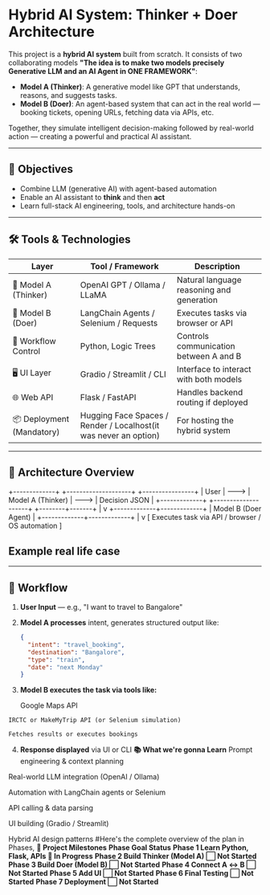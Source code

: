 #  Hybrid AI System: Thinker + Doer Architecture

This project is a **hybrid AI system** built from scratch. It consists of two collaborating models **"The idea is to make two models precisely Generative LLM and an AI Agent in ONE FRAMEWORK"**:

- **Model A (Thinker)**: A generative model like GPT that understands, reasons, and suggests tasks.
- **Model B (Doer)**: An agent-based system that can act in the real world — booking tickets, opening URLs, fetching data via APIs, etc.

Together, they simulate intelligent decision-making followed by real-world action — creating a powerful and practical AI assistant.

---

## 📌 Objectives

- Combine LLM (generative AI) with agent-based automation
- Enable an AI assistant to **think** and then **act**
- Learn full-stack AI engineering, tools, and architecture hands-on

---

## 🛠️ Tools & Technologies

| Layer | Tool / Framework | Description |
|-------|------------------|-------------|
| 🧠 Model A (Thinker) | OpenAI GPT / Ollama / LLaMA | Natural language reasoning and generation |
| 🦾 Model B (Doer) | LangChain Agents / Selenium / Requests | Executes tasks via browser or API |
| 🧪 Workflow Control | Python, Logic Trees | Controls communication between A and B |
| 🖥️ UI Layer | Gradio / Streamlit / CLI | Interface to interact with both models |
| 🌐 Web API | Flask / FastAPI | Handles backend routing if deployed |
| 📦 Deployment (Mandatory) | Hugging Face Spaces / Render / Localhost(it was never an option) | For hosting the hybrid system |

---

## 📐 Architecture Overview
+-------------+ +--------------------+ +----------------+
| User | ---> | Model A (Thinker) | ---> | Decision JSON |
+-------------+ +--------------------+ +--------+-------+
|
v
+-------------+-------------+
| Model B (Doer Agent) |
+-------------+-------------+
|
v
[ Executes task via API /  browser / OS automation ]
## Example real life case

---

## 🧩 Workflow

1. **User Input** — e.g., "I want to travel to Bangalore"
2. **Model A processes** intent, generates structured output like:
   ```json
   {
     "intent": "travel_booking",
     "destination": "Bangalore",
     "type": "train",
     "date": "next Monday"
   }
 3.  **Model B executes the task via tools like:**

     Google Maps API

    IRCTC or MakeMyTrip API (or Selenium simulation)

    Fetches results or executes bookings

4. **Response displayed** via UI or CLI
**📚 What we're gonna Learn**
Prompt engineering & context planning

Real-world LLM integration (OpenAI / Ollama)

Automation with LangChain agents or Selenium

API calling & data parsing

UI building (Gradio / Streamlit)

Hybrid AI design patterns
#Here's the complete overview of the plan in Phases,
**📆 Project Milestones**
**Phase	          Goal	                              Status**
**Phase 1	      Learn Python, Flask, APIs	          🔄 In Progress**
**Phase 2	      Build Thinker (Model A)	            ⬜ Not Started**
**Phase 3	      Build Doer (Model B)	              ⬜ Not Started**
**Phase 4	      Connect A ↔ B	                      ⬜ Not Started**
**Phase 5	      Add UI	                            ⬜ Not Started**
**Phase 6	      Final Testing	                      ⬜ Not Started**
**Phase 7	      Deployment	                        ⬜ Not Started**





